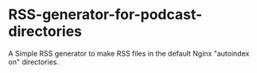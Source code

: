 # RSS-generator-for-podcast-directories
A Simple RSS generator to make RSS files in the default Nginx "autoindex on" directories.
